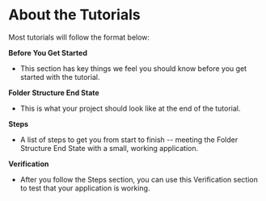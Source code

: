 # About the Tutorials

Most tutorials will follow the format below:

**Before You Get Started**

- This section has key things we feel you should know before you get started
  with the tutorial.

**Folder Structure End State**

- This is what your project should look like at the end of the tutorial.

**Steps**

- A list of steps to get you from start to finish -- meeting the Folder
  Structure End State with a small, working application.

**Verification**

- After you follow the Steps section, you can use this Verification section to
  test that your application is working.

